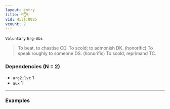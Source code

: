 ```yaml
---
layout: entry
title: བཀྱོན་
vid: Hill:0025
vcount: 2
---
```

`Voluntary` `Erg-Abs`
> To beat, to chastise CD\.
To scold; to admonish DK\.
(honorific) To speak roughly to someone DS\.
 (honorific) To scold, reprimand TC\.

### Dependencies (N = 2)
* `arg2:lvc` 1
* `aux` 1

---

### Examples



